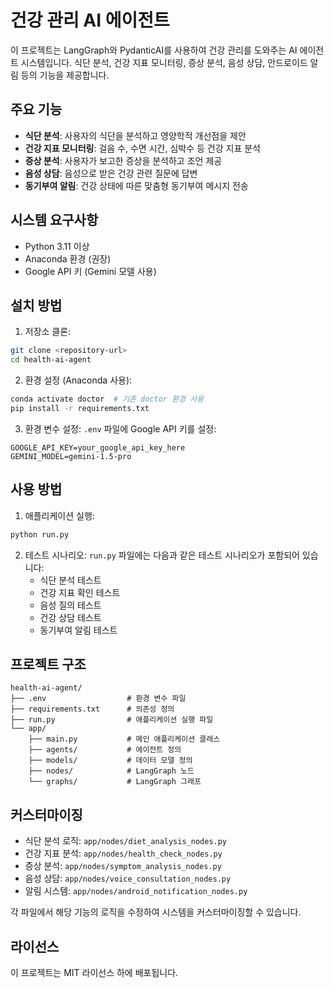 # 건강 관리 AI 에이전트

이 프로젝트는 LangGraph와 PydanticAI를 사용하여 건강 관리를 도와주는 AI 에이전트 시스템입니다. 식단 분석, 건강 지표 모니터링, 증상 분석, 음성 상담, 안드로이드 알림 등의 기능을 제공합니다.

## 주요 기능

- **식단 분석**: 사용자의 식단을 분석하고 영양학적 개선점을 제안
- **건강 지표 모니터링**: 걸음 수, 수면 시간, 심박수 등 건강 지표 분석
- **증상 분석**: 사용자가 보고한 증상을 분석하고 조언 제공
- **음성 상담**: 음성으로 받은 건강 관련 질문에 답변
- **동기부여 알림**: 건강 상태에 따른 맞춤형 동기부여 메시지 전송

## 시스템 요구사항

- Python 3.11 이상
- Anaconda 환경 (권장)
- Google API 키 (Gemini 모델 사용)

## 설치 방법

1. 저장소 클론:
```bash
git clone <repository-url>
cd health-ai-agent
```

2. 환경 설정 (Anaconda 사용):
```bash
conda activate doctor  # 기존 doctor 환경 사용
pip install -r requirements.txt
```

3. 환경 변수 설정:
   `.env` 파일에 Google API 키를 설정:
```
GOOGLE_API_KEY=your_google_api_key_here
GEMINI_MODEL=gemini-1.5-pro
```

## 사용 방법

1. 애플리케이션 실행:
```bash
python run.py
```

2. 테스트 시나리오:
   `run.py` 파일에는 다음과 같은 테스트 시나리오가 포함되어 있습니다:
   - 식단 분석 테스트
   - 건강 지표 확인 테스트
   - 음성 질의 테스트
   - 건강 상담 테스트
   - 동기부여 알림 테스트

## 프로젝트 구조

```
health-ai-agent/
├── .env                  # 환경 변수 파일
├── requirements.txt      # 의존성 정의
├── run.py                # 애플리케이션 실행 파일
└── app/
    ├── main.py           # 메인 애플리케이션 클래스
    ├── agents/           # 에이전트 정의
    ├── models/           # 데이터 모델 정의
    ├── nodes/            # LangGraph 노드
    └── graphs/           # LangGraph 그래프
```

## 커스터마이징

- 식단 분석 로직: `app/nodes/diet_analysis_nodes.py`
- 건강 지표 분석: `app/nodes/health_check_nodes.py`
- 증상 분석: `app/nodes/symptom_analysis_nodes.py`
- 음성 상담: `app/nodes/voice_consultation_nodes.py`
- 알림 시스템: `app/nodes/android_notification_nodes.py`

각 파일에서 해당 기능의 로직을 수정하여 시스템을 커스터마이징할 수 있습니다.

## 라이선스

이 프로젝트는 MIT 라이선스 하에 배포됩니다. 